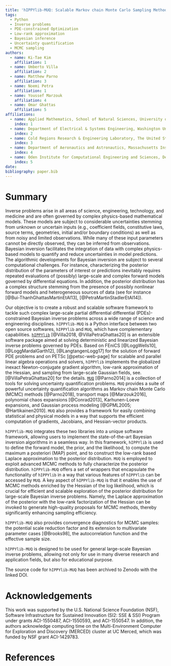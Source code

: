 ```yaml
---
title: 'hIPPYlib-MUQ: Scalable Markov chain Monte Carlo Sampling Methods for Large-scale Bayesian Inverse Problems Governed by PDEs'
tags:
  - Python
  - Inverse problems
  - PDE-constrained Optimization
  - Low-rank approximation
  - Bayesian inference
  - Uncertainty quantification
  - MCMC sampling
authors:
  - name: Ki-Tae Kim
    affiliation: 1
  - name: Umberto Villa
    affiliation: 2
  - name: Matthew Parno
    affiliation: 3
  - name: Noemi Petra
    affiliation: 1
  - name: Youssef Marzouk
    affiliation: 4
  - name: Omar Ghattas
    affiliation: 5
affiliations:
  - name: Applied Mathematics, School of Natural Sciences, University of California, Merced
    index: 1
  - name: Department of Electrical & Systems Engineering, Washington University in St. Louis
    index: 2
  - name: Cold Regions Research & Engineering Laboratory, The United States Army Corps of Engineers
    index: 3
  - name: Department of Aeronautics and Astronautics, Massachusetts Institute of Technology
    index: 4
  - name: Oden Institute for Computational Engineering and Sciences, Department of Mechanical Engineering, and Department of Geological Sciences, The University of Texas at Austin
    index: 5
date:
bibliography: paper.bib
---
```


# Summary

Inverse problems arise in all areas of science, engineering,
technology, and medicine and are often governed by complex
physics-based mathematical models. These models are subject to
considerable uncertainties stemming from unknown or uncertain inputs
(e.g., coefficient fields, constitutive laws, source terms,
geometries, initial and/or boundary conditions) as well as from noisy
and limited observations. While many of these input parameters cannot
be directly observed, they can be inferred from observations. Bayesian
inversion facilitates the integration of data with complex
physics-based models to quantify and reduce uncertainties in model
predictions. The algorithmic developments for Bayesian inversion are
subject to several computational challenges. For instance,
characterizing the posterior distribution of the parameters of
interest or predictions inevitably requires repeated evaluations of
(possibly) large-scale and complex forward models governed by
differential equations. In addition, the posterior distribution has a
complex structure stemming from the presence of possibly nonlinear
forward models and heterogeneous sources of data (see for instance
[@Bui-ThanhGhattasMartinEtAl13], [@PetraMartinStadlerEtAl14]).

Our objective is to create a robust and scalable software framework to
tackle such complex large-scale partial differential differential
(PDEs)-constrained Bayesian inverse problems across a wide range of
science and engineering disciplines.  `hIPPYlib-MUQ` is a Python
interface between two open source softwares, `hIPPYlib` and `MUQ`,
which have complementary capabilities.
[`hIPPYlib`](https://hippylib.github.io) [@Villa2018, @VillaPetraGhattas20] is an
extensible software package aimed at solving deterministic and
linearized Bayesian inverse problems governed by PDEs.  Based on
FEniCS [@LoggWells10], [@LoggMardalGarth12], [@LangtangenLogg17] for
the solution of forward PDE problems and on PETSc [@petsc-web-page]
for scalable and parallel linear algebra operations and solvers,
`hIPPYlib` implements the globalized inexact Newton-conjugate gradient
algorithm, low-rank approximation of the Hessian, and sampling from
large-scale Gaussian fields, see. [@VillaPetraGhattas20] for the details.
[`MUQ`](http://muq.mit.edu/) [@Parno2014] is a collection of tools for solving
uncertainty quantification problems.  `MUQ` provides a suite of powerful
uncertainty quantification algorithms as Markov chain Monte Carlo (MCMC)
methods [@Parno2018], transport maps [@Marzouk2016], polynomial chaos
expansions [@Conrad2013], Karhunen-Loeve expansions, and Gaussian process
modeling [@GPML2005; @Hartikainen2010].  `MUQ` also provides a framework for
easily combining statistical and physical models in a way that supports the
efficient computation of gradients, Jacobians, and Hessian-vector products.

`hIPPYlib-MUQ` integrates these two libraries into a unique software framework,
allowing users to implement the state-of-the-art Bayesian inversion algorithms
in a seamless way.
In this framework, `hIPPYlib` is used to define the forward model, the prior,
and the likelihood, to compute the maximum a posteriori (MAP) point, and to
construct the low-rank based Laplace approximation to the posterior distribution.
`MUQ` is employed to exploit advanced MCMC methods to fully characterize the
posterior distribution.
`hIPPYlib-MUQ` offers a set of wrappers that encapsulate the functionality of
`hIPPYlib` in a way that various features of `hIPPYlib` can be accessed by `MUQ`.
A key aspect of `hIPPYlib-MUQ` is that it enables the use of MCMC methods enriched
by the Hessian of the log likelihood, which is crucial for efficient and scalable
exploration of the posterior distribution for large-scale Bayesian inverse problems.
Namely, the Laplace approximation of the posterior with the low-rank factorization
of the Hessian can be invoked to generate high-quality proposals for MCMC methods,
thereby significantly enhancing sampling efficiency.

`hIPPYlib-MUQ` also provides convergence diagnostics for MCMC samples: the potential
scale reduction factor and its extension to multivariate parameter cases [@Brooks98],
the autocorrelation function and the effective sample size.


`hIPPYlib-MUQ` is designed to be used for general large-scale Bayesian inverse problems,
allowing not only for use in many diverse research and application fields, but
also for educational purpose.

The source code for `hIPPYlib-MUQ` has been archived to Zenodo with the linked DOI.
<!-- TODO: Zenodo integration has been turned on for this repo. A DOI will be generated as soon as a release is created. -->


# Acknowledgements

This work was supported by the U.S. National Science Foundation (NSF),
Software Infrastructure for Sustained Innovation (SI2: SSE & SSI) Program under
grants ACI-1550487, ACI-1550593, and ACI-1550547.
In addition, the authors acknowledge computing time on the Multi-Environment
Computer for Exploration and Discovery (MERCED) cluster at UC Merced, which was
funded by NSF grant ACI-1429783.
<!-- TODO: ask Noemi if there is missing -->

# References
